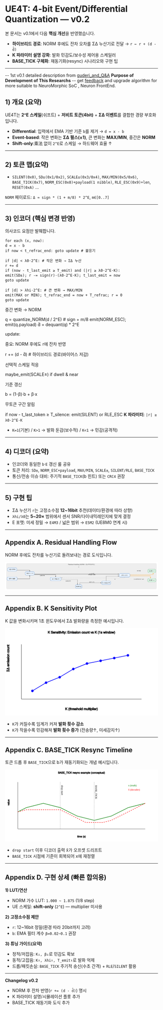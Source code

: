 # UE4T: 4-bit Event/Differential Quantization — v0.2

본 문서는 v0.1에서 다음 **핵심 개선**을 반영했습니다.

- **하이브리드 경로**: NORM 후에도 잔차 오차를 ΣΔ 누산기로 전달 → `r ← r + (d - d̂)`
- **K 파라미터 설명 강화**: 발화 민감도/보수성 제어용 스케일러
- **BASE_TICK 구체화**: 재동기화(resync) 시나리오와 구현 팁

---
  -- 1st v0.1 detailed description from [guderi_and_Q&A](guderi-q_and_a-suggest.md) **Purpose of Development of This Researchs** 
  -- get [feedback](4bits_quant/guderi_ue4t_feedback_1.md) and upgrade algorithm for more suitable to NeuroMorphic SoC , Neuron FrontEnd.
   
## 1) 개요 (요약)
UE4T는 **2^E 스케일**(쉬프트) + **저비트 토큰(4bit)** + **ΣΔ 이벤트**를 결합한 경량 부호화입니다.  
- **Differential**: 입력에서 EMA 기반 기준 `b`를 제거 → `d = x - b`  
- **Event-based**: 작은 변화는 **ΣΔ 펄스(±1)**, 큰 변화는 **MAX/MIN**, 중간은 **NORM**  
- **Shift-only**:乘法 없이 `2^E`로 스케일 → 하드웨어 효율 ↑

---

## 2) 토큰 맵(요약)
- `SILENT(0x0)`, `SD±(0x1/0x2)`, `SCALE±(0x3/0x4)`, `MAX/MIN(0x5/0x6)`,  
  `BASE_TICK(0x7)`, `NORM_ESC(0x8)+payload(1 nibble)`, `RLE_ESC(0x9)+len`, `RESET(0xA)` …

`NORM` 페이로드: `Δ ≈ sign * (1 + m/8) * 2^E`, `m∈[0..7]`

---

## 3) 인코더 (핵심 변경 반영)
의사코드 요점만 발췌합니다.

```
for each (x, now):
d = x - b
if now < t_refrac_end: goto update # 불응기

if |d| < λ0·2^E: # 작은 변화 → ΣΔ 누산
r += d
if (now - t_last_emit ≥ T_emit) and (|r| ≥ λ0·2^E·K):
emit(SD±); r -= sign(r)·(λ0·2^E·K); t_last_emit = now
goto update

if |d| > λhi·2^E: # 큰 변화 → MAX/MIN
emit(MAX or MIN); t_refrac_end = now + T_refrac; r = 0
goto update
```
중간 변화 → NORM

q = quantize_NORM(d / 2^E) # sign + m/8
emit(NORM_ESC); emit(q.payload)
d̂ = dequant(q) * 2^E

update:

중요: NORM 후에도 r에 잔차 반영

r += (d - d̂) # 하이브리드 경로(바이어스 저감)

선택적 스케일 적응

maybe_emit(SCALE±) if dwell & near

기준 갱신

b = (1-β)·b + β·x

무토큰 구간 알림

if now - t_last_token ≥ T_silence: emit(SILENT) or RLE_ESC
**K 파라미터**: `|r| ≥ λ0·2^E·K`  
- `K=1`(기본) / `K>1` → 발화 둔감(보수적) / `K<1` → 민감(공격적)

---

## 4) 디코더 (요약)
- 인코더와 동일한 `b`·`E` 갱신 룰 공유
- 토큰 처리: `SD±`, `NORM_ESC+payload`, `MAX/MIN`, `SCALE±`, `SILENT/RLE`, `BASE_TICK`
- 통신/전송 이슈 대비: 주기적 `BASE_TICK`(b 힌트) 또는 `CRC4` 권장

---

## 5) 구현 팁
- ΣΔ 누산기 `r`는 고정소수점 **12~16bit** 추천(데이터/환경에 따라 상향)  
- `λhi/λ0`는 **5~20×** 범위에서 센서 SNR/다이내믹레인지에 맞게 결정  
- E 포맷: 미세 정밀 → `E4M3` / 넓은 범위 → `E5M2` (UE8M0 연계 시)

---

## Appendix A. Residual Handling Flow
NORM 후에도 잔차를 누산기로 돌려보내는 경로 도식입니다.

![Residual Handling Flow](diagrams/appendix_A_flow.svg)

---

## Appendix B. K Sensitivity Plot
K 값을 변화시키며 1초 윈도우에서 ΣΔ 발화량을 측정한 예시입니다.

![K Sensitivity](diagrams/appendix_B_K_sensitivity.svg)

- `K`가 커질수록 임계가 커져 **발화 횟수 감소**  
- `K`가 작을수록 민감해져 **발화 횟수 증가** (전송량↑, 미세감지↑)

---

## Appendix C. BASE_TICK Resync Timeline
토큰 드롭 후 `BASE_TICK`으로 b가 재동기화되는 개념 예시입니다.

![BASE_TICK Resync](diagrams/appendix_C_BASE_TICK_resync.svg)

- `drop start` 이후 디코더 출력 x̂가 오프셋 드리프트  
- `BASE_TICK` 시점에 기준이 회복되어 x에 재정렬

---

## Appendix D. 구현 상세 (빠른 합의용)

**1) LUT/연산**
- NORM 가수 LUT: `1.000 ~ 1.875` (1/8 step)
- UE 스케일: **shift-only** (`2^E`) — multiplier 미사용

**2) 고정소수점 제안**
- `r`: 12~16bit 정밀(환경 따라 20bit까지 고려)
- `b`: EMA 필터 계수 `β=0.02~0.1` 권장

**3) 튜닝 가이드(요약)**
- 정적/저잡음: `K↓, β↓`로 민감도 확보
- 동적/고잡음: `K↑, λhi↑, T_emit↑`로 발화 억제
- 드롭/패킷손실: `BASE_TICK` 주기적 송신(수초 간격) + `RLE`/`SILENT` 활용

---

**Changelog v0.2**  
- NORM 후 잔차 반영(`r += (d - d̂)`) 명시
- K 파라미터 설명/시뮬레이션 플롯 추가
- BASE_TICK 재동기화 도식 추가
